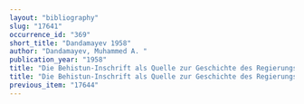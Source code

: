 ```yaml
---
layout: "bibliography"
slug: "17641"
occurrence_id: "369"
short_title: "Dandamayev 1958"
author: "Dandamayev, Muhammed A. "
publication_year: "1958"
title: "Die Behistun-Inschrift als Quelle zur Geschichte des Regierungsbeginns des Darius I. Autorreferat der Dissertation"
title: "Die Behistun-Inschrift als Quelle zur Geschichte des Regierungsbeginns des Darius I. Autorreferat der Dissertation"
previous_item: "17644"
---
```

